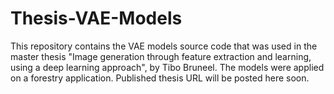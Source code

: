 # Thesis-VAE-Models
This repository contains the VAE models source code that was used in the master thesis "Image generation through feature extraction and learning, using a deep learning approach", by Tibo Bruneel. The models were applied on a forestry application. Published thesis URL will be posted here soon.
